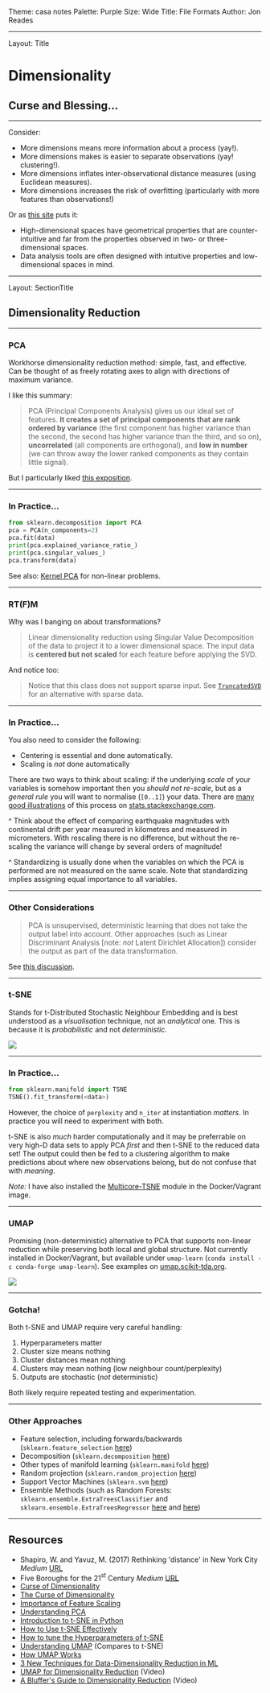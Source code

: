 Theme: casa notes
Palette: Purple
Size: Wide
Title: File Formats
Author: Jon Reades

---

Layout: Title

# Dimensionality

## Curse and Blessing...

---

Consider:

- More dimensions means more information about a process (yay!).
- More dimensions makes is easier to separate observations (yay! clustering!).
- More dimensions inflates inter-observational distance measures (using Euclidean measures).
- More dimensions increases the risk of overfitting (particularly with more features than observations!)

Or as [this site](https://analyticsindiamag.com/curse-of-dimensionality-and-what-beginners-should-do-to-overcome-it/) puts it:

- High-dimensional spaces have geometrical properties that are counter-intuitive and far from the properties observed in two- or three-dimensional spaces.
- Data analysis tools are often designed with intuitive properties and low-dimensional spaces in mind.

---

Layout: SectionTitle

## Dimensionality Reduction

---

### PCA

Workhorse dimensionality reduction method: simple, fast, and effective. Can be thought of as freely rotating axes to align with directions of maximum variance.

I like this summary:

> PCA (Principal Components Analysis) gives us our ideal set of features. **It creates a set of principal components that are rank ordered by variance** (the first component has higher variance than the second, the second has higher variance than the third, and so on)**, uncorrelated** (all components are orthogonal), and **low in number** (we can throw away the lower ranked components as they contain little signal).

But I particularly liked [this exposition](https://towardsdatascience.com/understanding-pca-fae3e243731d).

---

### In Practice...

```python
from sklearn.decomposition import PCA
pca = PCA(n_components=2)
pca.fit(data)
print(pca.explained_variance_ratio_)
print(pca.singular_values_)
pca.transform(data)
```

See also: [Kernel PCA](https://scikit-learn.org/stable/modules/generated/sklearn.decomposition.KernelPCA.html#sklearn.decomposition.KernelPCA) for non-linear problems.

---

### RT(F)M

Why was I banging on about transformations?

> Linear dimensionality reduction using Singular Value Decomposition of the data to project it to a lower dimensional space. The input data is **centered but not scaled** for each feature before applying the SVD.

And notice too:

> Notice that this class does not support sparse input. See [`TruncatedSVD`](https://scikit-learn.org/stable/modules/generated/sklearn.decomposition.TruncatedSVD.html#sklearn.decomposition.TruncatedSVD) for an alternative with sparse data.

---

### In Practice...

You also need to consider the following:

- Centering is essential and done automatically.
- Scaling is *not* done automatically

There are two ways to think about scaling: if the underlying *scale* of your variables is somehow important then you *should not re-scale*, but as a *general rule* you will want to normalise (`[0..1]`) your data. There are [many good illustrations](https://stats.stackexchange.com/a/385782) of this process on [stats.stackexchange.com](https://stats.stackexchange.com/questions/385775/normalizing-vs-scaling-before-pca).

^ Think about the effect of comparing earthquake magnitudes with continental drift per year measured in kilometres and measured in micrometers. With rescaling there is no difference, but without the re-scaling the variance will change by several orders of magnitude!

^ Standardizing is usually done when the variables on which the PCA is performed are not measured on the same scale. Note that standardizing implies assigning equal importance to all variables.

---

### Other Considerations

> PCA is unsupervised, deterministic learning that does not take the output label into account. Other approaches (such as Linear Discriminant Analysis [note: *not* Latent Dirichlet Allocation]) consider the output as part of the data transformation.

See [this discussion](https://stackabuse.com/implementing-lda-in-python-with-scikit-learn/).

---

### t-SNE

Stands for t-Distributed Stochastic Neighbour Embedding and is best understood as a *visualisation* technique, not an *analytical* one. This is because it is *probabilistic* and not *deterministic*. 

![](http://res.cloudinary.com/dyd911kmh/image/upload/f_auto,q_auto:best/v1536175455/output_24_1_rkwti0.png)

---

### In Practice...

```python
from sklearn.manifold import TSNE
TSNE().fit_transform(<data>)
```

However, the choice of `perplexity` and `n_iter` at instantiation *matters*. In practice you will need to experiment with both.

t-SNE is also *much* harder computationally and it may be preferrable on very high-D data sets to apply PCA *first* and then t-SNE to the reduced data set! The output could then be fed to a clustering algorithm to make predictions about where new observations belong, but do not confuse that with *meaning*.

*Note:* I have also installed the [Multicore-TSNE](https://github.com/DmitryUlyanov/Multicore-TSNE) module in the Docker/Vagrant image.

---

### UMAP

Promising (non-deterministic) alternative to PCA that supports non-linear reduction while preserving both local and global structure. Not currently installed in Docker/Vagrant, but available under `umap-learn` (`conda install -c conda-forge umap-learn`). See examples on [umap.scikit-tda.org](https://umap.scikit-tda.org/parameters.html).

![](https://umap.scikit-tda.org/_images/SupervisedUMAP_22_1.png)

---

### Gotcha!

Both t-SNE and UMAP require very careful handling:

1. Hyperparameters matter
2. Cluster size means nothing
3. Cluster distances mean nothing
4. Clusters may mean nothing (low neighbour count/perplexity)
5. Outputs are stochastic (*not* deterministic)

Both likely require repeated testing and experimentation.

---

### Other Approaches

- Feature selection, including forwards/backwards (`sklearn.feature_selection` [here](https://scikit-learn.org/stable/modules/classes.html#module-sklearn.feature_selection))
- Decomposition (`sklearn.decomposition` [here](https://scikit-learn.org/stable/modules/classes.html#module-sklearn.decomposition))
- Other types of manifold learning (`sklearn.manifold` [here](https://scikit-learn.org/stable/modules/classes.html#module-sklearn.manifold))
- Random projection (`sklearn.random_projection` [here](https://scikit-learn.org/stable/modules/classes.html#module-sklearn.random_projection))
- Support Vector Machines (`sklearn.svm` [here](https://scikit-learn.org/stable/modules/classes.html#module-sklearn.svm))
- Ensemble Methods (such as Random Forests: `sklearn.ensemble.ExtraTreesClassifier` and `sklearn.ensemble.ExtraTreesRegressor` [here](https://scikit-learn.org/stable/modules/generated/sklearn.ensemble.ExtraTreesClassifier.html) and [here](https://scikit-learn.org/stable/modules/generated/sklearn.ensemble.ExtraTreesRegressor.html#sklearn.ensemble.ExtraTreesRegressor))

---

## Resources

- Shapiro, W. and Yavuz, M. (2017) Rethinking 'distance' in New York City *Medium* [URL](https://medium.com/topos-ai/rethinking-distance-in-new-york-city-d17212d24919)
- Five Boroughs for the 21$^{st}$ Century *Medium* [URL](https://medium.com/topos-ai/five-boroughs-for-the-21st-century-8da941f53618)
- [Curse of Dimensionality](https://en.wikipedia.org/wiki/Curse_of_dimensionality)
- [The Curse of Dimensionality](https://towardsdatascience.com/the-curse-of-dimensionality-50dc6e49aa1e)
- [Importance of Feature Scaling](https://scikit-learn.org/stable/auto_examples/preprocessing/plot_scaling_importance.html)
- [Understanding PCA](https://towardsdatascience.com/understanding-pca-fae3e243731d)
- [Introduction to t-SNE in Python](https://www.datacamp.com/community/tutorials/introduction-t-sne)
- [How to Use t-SNE Effectively](https://distill.pub/2016/misread-tsne/)
- [How to tune the Hyperparameters of t-SNE](https://towardsdatascience.com/how-to-tune-hyperparameters-of-tsne-7c0596a18868)
- [Understanding UMAP](https://pair-code.github.io/understanding-umap/) (Compares to t-SNE)
- [How UMAP Works](https://towardsdatascience.com/how-exactly-umap-works-13e3040e1668)
- [3 New Techniques for Data-Dimensionality Reduction in ML](https://thenewstack.io/3-new-techniques-for-data-dimensionality-reduction-in-machine-learning/)
- [UMAP for Dimensionality Reduction](https://www.youtube.com/watch?v=nq6iPZVUxZU) (Video)
- [A Bluffer's Guide to Dimensionality Reduction](https://www.youtube.com/watch?v=9iol3Lk6kyU) (Video)

